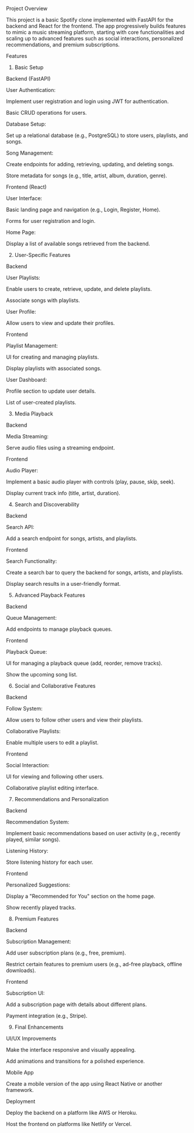 Project Overview

This project is a basic Spotify clone implemented with FastAPI for the backend and React for the frontend. The app progressively builds features to mimic a music streaming platform, starting with core functionalities and scaling up to advanced features such as social interactions, personalized recommendations, and premium subscriptions.

Features

1. Basic Setup

Backend (FastAPI)

User Authentication:

Implement user registration and login using JWT for authentication.

Basic CRUD operations for users.

Database Setup:

Set up a relational database (e.g., PostgreSQL) to store users, playlists, and songs.

Song Management:

Create endpoints for adding, retrieving, updating, and deleting songs.

Store metadata for songs (e.g., title, artist, album, duration, genre).

Frontend (React)

User Interface:

Basic landing page and navigation (e.g., Login, Register, Home).

Forms for user registration and login.

Home Page:

Display a list of available songs retrieved from the backend.

2. User-Specific Features

Backend

User Playlists:

Enable users to create, retrieve, update, and delete playlists.

Associate songs with playlists.

User Profile:

Allow users to view and update their profiles.

Frontend

Playlist Management:

UI for creating and managing playlists.

Display playlists with associated songs.

User Dashboard:

Profile section to update user details.

List of user-created playlists.

3. Media Playback

Backend

Media Streaming:

Serve audio files using a streaming endpoint.

Frontend

Audio Player:

Implement a basic audio player with controls (play, pause, skip, seek).

Display current track info (title, artist, duration).

4. Search and Discoverability

Backend

Search API:

Add a search endpoint for songs, artists, and playlists.

Frontend

Search Functionality:

Create a search bar to query the backend for songs, artists, and playlists.

Display search results in a user-friendly format.

5. Advanced Playback Features

Backend

Queue Management:

Add endpoints to manage playback queues.

Frontend

Playback Queue:

UI for managing a playback queue (add, reorder, remove tracks).

Show the upcoming song list.

6. Social and Collaborative Features

Backend

Follow System:

Allow users to follow other users and view their playlists.

Collaborative Playlists:

Enable multiple users to edit a playlist.

Frontend

Social Interaction:

UI for viewing and following other users.

Collaborative playlist editing interface.

7. Recommendations and Personalization

Backend

Recommendation System:

Implement basic recommendations based on user activity (e.g., recently played, similar songs).

Listening History:

Store listening history for each user.

Frontend

Personalized Suggestions:

Display a "Recommended for You" section on the home page.

Show recently played tracks.

8. Premium Features

Backend

Subscription Management:

Add user subscription plans (e.g., free, premium).

Restrict certain features to premium users (e.g., ad-free playback, offline downloads).

Frontend

Subscription UI:

Add a subscription page with details about different plans.

Payment integration (e.g., Stripe).

9. Final Enhancements

UI/UX Improvements

Make the interface responsive and visually appealing.

Add animations and transitions for a polished experience.

Mobile App

Create a mobile version of the app using React Native or another framework.

Deployment

Deploy the backend on a platform like AWS or Heroku.

Host the frontend on platforms like Netlify or Vercel.

